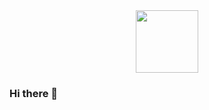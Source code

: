 <div id="header" align="center">
  <img src="https://giphy.com/gifs/computer-cat-wearing-glasses-VbnUQpnihPSIgIXuZv" width="100"/>
</div>

### Hi there 👋

<!--
**ahljunC/ahljunC** is a ✨ _special_ ✨ repository because its `README.md` (this file) appears on your GitHub profile.

Here are some ideas to get you started:

- 🔭 I’m currently working on ...
- 🌱 I’m currently learning ...
- 👯 I’m looking to collaborate on ...
- 🤔 I’m looking for help with ...
- 💬 Ask me about ...
- 📫 How to reach me: ...
- 😄 Pronouns: ...
- ⚡ Fun fact: ...
-->

